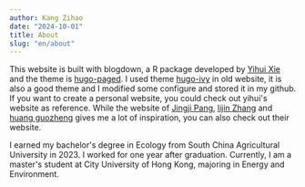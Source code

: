 ```yaml
---
author: Kang Zihao
date: "2024-10-01"
title: About
slug: "en/about"
---
```


This website is built with blogdown, a R package developed by [Yihui Xie](https://yihui.org/) and the theme is [hugo-paged](https://github.com/yihui/hugo-paged). I used theme [hugo-ivy](https://github.com/yihui/hugo-ivy) in old website, it is also a good theme and I modified some configure and stored it in my github. If you want to create a personal website, you could check out yihui's website as reference. While the website of [Jingji Pang](https://jinjipang.com/), [lijin Zhang](https://lijinzhang.com/) and [huang guozheng](https://guozheng.rbind.io/also) gives me a lot of inspiration, you can also check out their website.

I earned my bachelor's degree in Ecology from South China Agricultural University in 2023. I worked for one year after graduation. Currently, I am a master's student at City University of Hong Kong, majoring in Energy and Environment.




